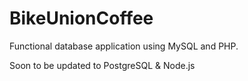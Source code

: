 # BikeUnionCoffee
Functional database application using MySQL and PHP.

Soon to be updated to PostgreSQL &amp; Node.js
